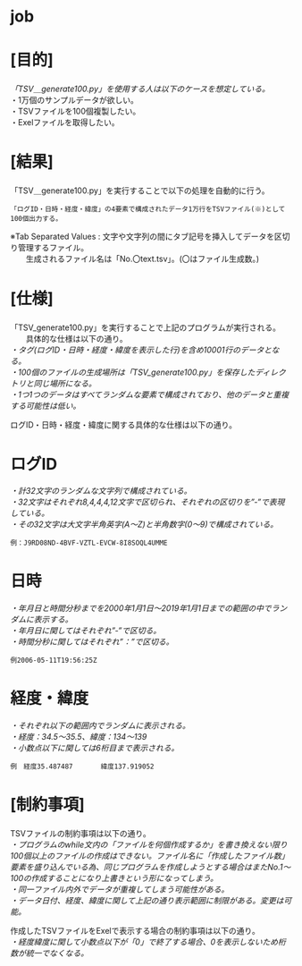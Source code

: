 # job

# [目的]<h3>
*「TSV＿generate100.py」を使用する人は以下のケースを想定している。*<br>
	・1万個のサンプルデータが欲しい。<br>
	・TSVファイルを100個複製したい。<br>
	・Exelファイルを取得したい。<br>

# [結果]<h3>
「TSV＿generate100.py」を実行することで以下の処理を自動的に行う。<br>

	「ログID・日時・経度・緯度」の4要素で構成されたデータ1万行をTSVファイル(※)として100個出力する。

※Tab Separated Values : 文字や文字列の間にタブ記号を挿入してデータを区切り管理するファイル。<br>
　　生成されるファイル名は「No.〇text.tsv」。(〇はファイル生成数。)<br>

# [仕様]<h3>
「TSV_generate100.py」を実行することで上記のプログラムが実行される。<br>
　　具体的な仕様は以下の通り。<br>
       *・タグ(ログID・日時・経度・緯度を表示した行)を含め10001行のデータとなる。<br>
	・100個のファイルの生成場所は「TSV_generate100.py」を保存したディレクトリと同じ場所になる。<br>
	・1つ1つのデータはすべてランダムな要素で構成されており、他のデータと重複する可能性は低い。*<br>

ログID・日時・経度・緯度に関する具体的な仕様は以下の通り。<br>

# ログID<h4>
*・計32文字のランダムな文字列で構成されている。<br>
・32文字はそれぞれ8,4,4,4,12文字で区切られ、それぞれの区切りを”‐”で表現している。<br>
・その32文字は大文字半角英字(A～Z)と半角数字(0～9)で構成されている。*<br>
	
	例：J9RD08ND-4BVF-VZTL-EVCW-8I8SOQL4UMME

# 日時<h4>
*・年月日と時間分秒までを2000年1月1日～2019年1月1日までの範囲の中でランダムに表示する。<br>
・年月日に関してはそれぞれ”‐”で区切る。<br>
・時間分秒に関してはそれぞれ”：”で区切る。*<br>

	例2006-05-11T19:56:25Z
       
# 経度・緯度<h4>
*・それぞれ以下の範囲内でランダムに表示される。<br>
・経度：34.5～35.5、緯度：134～139 <br>
・小数点以下に関しては6桁目まで表示される。*<br>

	例　経度35.487487		緯度137.919052

# [制約事項]<h3>
TSVファイルの制約事項は以下の通り。<br>
       *・プログラムのwhile文内の「ファイルを何個作成するか」を書き換えない限り100個以上のファイルの作成はできない。ファイル名に「作成したファイル数」要素を盛り込んでいる為、同じプログラムを作成しようとする場合はまたNo.1～100の作成することになり上書きという形になってしまう。<br>
	・同一ファイル内外でデータが重複してしまう可能性がある。<br>
	・データ日付、経度、緯度に関して上記の通り表示範囲に制限がある。変更は可能。*<br>

作成したTSVファイルをExelで表示する場合の制約事項は以下の通り。<br>
	*・経度緯度に関して小数点以下が「0」で終了する場合、0を表示しないため桁数が統一でなくなる。*

